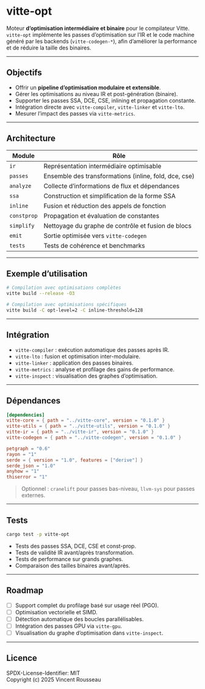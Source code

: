 # vitte-opt

Moteur **d’optimisation intermédiaire et binaire** pour le compilateur Vitte.  
`vitte-opt` implémente les passes d’optimisation sur l’IR et le code machine généré par les backends (`vitte-codegen-*`), afin d’améliorer la performance et de réduire la taille des binaires.

---

## Objectifs

- Offrir un **pipeline d’optimisation modulaire et extensible**.  
- Gérer les optimisations au niveau IR et post-génération (binaire).  
- Supporter les passes SSA, DCE, CSE, inlining et propagation constante.  
- Intégration directe avec `vitte-compiler`, `vitte-linker` et `vitte-lto`.  
- Mesurer l’impact des passes via `vitte-metrics`.

---

## Architecture

| Module        | Rôle |
|---------------|------|
| `ir`          | Représentation intermédiaire optimisable |
| `passes`      | Ensemble des transformations (inline, fold, dce, cse) |
| `analyze`     | Collecte d’informations de flux et dépendances |
| `ssa`         | Construction et simplification de la forme SSA |
| `inline`      | Fusion et réduction des appels de fonction |
| `constprop`   | Propagation et évaluation de constantes |
| `simplify`    | Nettoyage du graphe de contrôle et fusion de blocs |
| `emit`        | Sortie optimisée vers `vitte-codegen` |
| `tests`       | Tests de cohérence et benchmarks |

---

## Exemple d’utilisation

```bash
# Compilation avec optimisations complètes
vitte build --release -O3

# Compilation avec optimisations spécifiques
vitte build -C opt-level=2 -C inline-threshold=128
```

---

## Intégration

- `vitte-compiler` : exécution automatique des passes après IR.  
- `vitte-lto` : fusion et optimisation inter-modulaire.  
- `vitte-linker` : application des passes binaires.  
- `vitte-metrics` : analyse et profilage des gains de performance.  
- `vitte-inspect` : visualisation des graphes d’optimisation.

---

## Dépendances

```toml
[dependencies]
vitte-core = { path = "../vitte-core", version = "0.1.0" }
vitte-utils = { path = "../vitte-utils", version = "0.1.0" }
vitte-ir = { path = "../vitte-ir", version = "0.1.0" }
vitte-codegen = { path = "../vitte-codegen", version = "0.1.0" }

petgraph = "0.6"
rayon = "1"
serde = { version = "1.0", features = ["derive"] }
serde_json = "1.0"
anyhow = "1"
thiserror = "1"
``` 

> Optionnel : `cranelift` pour passes bas-niveau, `llvm-sys` pour passes externes.

---

## Tests

```bash
cargo test -p vitte-opt
```

- Tests des passes SSA, DCE, CSE et const-prop.  
- Tests de validité IR avant/après transformation.  
- Tests de performance sur grands graphes.  
- Comparaison des tailles binaires avant/après.

---

## Roadmap

- [ ] Support complet du profilage basé sur usage réel (PGO).  
- [ ] Optimisation vectorielle et SIMD.  
- [ ] Détection automatique des boucles parallélisables.  
- [ ] Intégration des passes GPU via `vitte-gpu`.  
- [ ] Visualisation du graphe d’optimisation dans `vitte-inspect`.

---

## Licence

SPDX-License-Identifier: MIT  
Copyright (c) 2025 Vincent Rousseau
